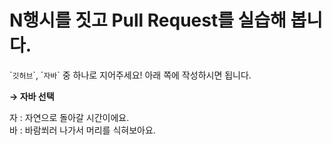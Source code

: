 # N행시를 짓고 Pull Request를 실습해 봅니다.

\``깃허브`\`, \``자바`\` 중 하나로 지어주세요! 아래 쪽에 작성하시면 됩니다.


**→ 자바 선택**

자 : 자연으로 돌아갈 시간이에요.  
바 : 바람쐬러 나가서 머리를 식혀보아요.